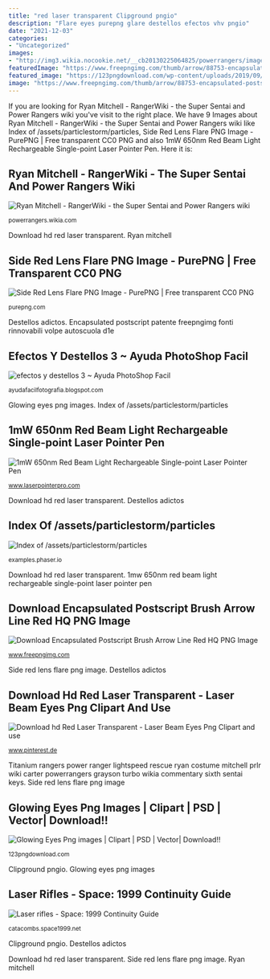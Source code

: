 ```yaml
---
title: "red laser transparent Clipground pngio"
description: "Flare eyes purepng glare destellos efectos vhv pngio"
date: "2021-12-03"
categories:
- "Uncategorized"
images:
- "http://img3.wikia.nocookie.net/__cb20130225064825/powerrangers/images/e/e2/Prlr-titanium.png"
featuredImage: "https://www.freepngimg.com/thumb/arrow/88753-encapsulated-postscript-brush-arrow-line-red.png"
featured_image: "https://123pngdownload.com/wp-content/uploads/2019/09/laser-eyes-meme-png--300x169.jpg"
image: "https://www.freepngimg.com/thumb/arrow/88753-encapsulated-postscript-brush-arrow-line-red.png"
---
```


If you are looking for Ryan Mitchell - RangerWiki - the Super Sentai and Power Rangers wiki you've visit to the right place. We have 9 Images about Ryan Mitchell - RangerWiki - the Super Sentai and Power Rangers wiki like Index of /assets/particlestorm/particles, Side Red Lens Flare PNG Image - PurePNG | Free transparent CC0 PNG and also 1mW 650nm Red Beam Light Rechargeable Single-point Laser Pointer Pen. Here it is:

## Ryan Mitchell - RangerWiki - The Super Sentai And Power Rangers Wiki

![Ryan Mitchell - RangerWiki - the Super Sentai and Power Rangers wiki](http://img3.wikia.nocookie.net/__cb20130225064825/powerrangers/images/e/e2/Prlr-titanium.png "Encapsulated postscript patente freepngimg fonti rinnovabili volpe autoscuola d1e")

<small>powerrangers.wikia.com</small>

Download hd red laser transparent. Ryan mitchell

## Side Red Lens Flare PNG Image - PurePNG | Free Transparent CC0 PNG

![Side Red Lens Flare PNG Image - PurePNG | Free transparent CC0 PNG](http://purepng.com/public/uploads/large/purepng.com-side-red-lens-flarelens-flareflarelensmagnifying-lenscamera-lenssun-flarelens-flare-studiooptical-flareflaresstar-lenslight-flarelightspot-lightnighteffectslight-effects-2515194745763kgvv.png "Laser rifles")

<small>purepng.com</small>

Destellos adictos. Encapsulated postscript patente freepngimg fonti rinnovabili volpe autoscuola d1e

## Efectos Y Destellos 3 ~ Ayuda PhotoShop Facil

![efectos y destellos 3 ~ Ayuda PhotoShop Facil](http://3.bp.blogspot.com/-o3IN-JFCHZ4/VMZv2kI7ERI/AAAAAAAAQps/-HbcX-1U1KQ/s1600/A%2B(18).png "1mw 650nm red beam light rechargeable single-point laser pointer pen")

<small>ayudafacilfotografia.blogspot.com</small>

Glowing eyes png images. Index of /assets/particlestorm/particles

## 1mW 650nm Red Beam Light Rechargeable Single-point Laser Pointer Pen

![1mW 650nm Red Beam Light Rechargeable Single-point Laser Pointer Pen](http://www.laserpointerpro.com/images/E/32001659/32001659_4.jpg "Side red lens flare png image")

<small>www.laserpointerpro.com</small>

Download hd red laser transparent. Destellos adictos

## Index Of /assets/particlestorm/particles

![Index of /assets/particlestorm/particles](http://examples.phaser.io/assets/particlestorm/particles/laser_blue.png "Laser particles phaser examples io")

<small>examples.phaser.io</small>

Download hd red laser transparent. 1mw 650nm red beam light rechargeable single-point laser pointer pen

## Download Encapsulated Postscript Brush Arrow Line Red HQ PNG Image

![Download Encapsulated Postscript Brush Arrow Line Red HQ PNG Image](https://www.freepngimg.com/thumb/arrow/88753-encapsulated-postscript-brush-arrow-line-red.png "Efectos y destellos 3 ~ ayuda photoshop facil")

<small>www.freepngimg.com</small>

Side red lens flare png image. Destellos adictos

## Download Hd Red Laser Transparent - Laser Beam Eyes Png Clipart And Use

![Download hd Red Laser Transparent - Laser Beam Eyes Png Clipart and use](https://i.pinimg.com/736x/43/72/98/4372980cfac5aa3777b2f4028e965ce2.jpg "Laser rifles")

<small>www.pinterest.de</small>

Titanium rangers power ranger lightspeed rescue ryan costume mitchell prlr wiki carter powerrangers grayson turbo wikia commentary sixth sentai keys. Side red lens flare png image

## Glowing Eyes Png Images | Clipart | PSD | Vector| Download!!

![Glowing Eyes Png images | Clipart | PSD | Vector| Download!!](https://123pngdownload.com/wp-content/uploads/2019/09/laser-eyes-meme-png--300x169.jpg "Laser rifles")

<small>123pngdownload.com</small>

Clipground pngio. Glowing eyes png images

## Laser Rifles - Space: 1999 Continuity Guide

![Laser rifles - Space: 1999 Continuity Guide](http://catacombs.space1999.net/main/images/spacehd/ac/spac2243.jpg "Laser particles phaser examples io")

<small>catacombs.space1999.net</small>

Clipground pngio. Destellos adictos

Download hd red laser transparent. Side red lens flare png image. Ryan mitchell
